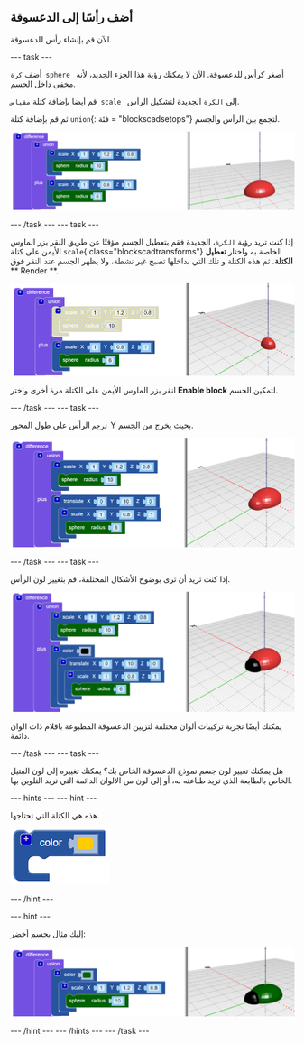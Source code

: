 ## أضف رأسًا إلى الدعسوقة

الآن قم بإنشاء رأس للدعسوقة.

--- task ---

أضف `كرة sphere ` أصغر كرأس للدعسوقة. الآن لا يمكنك رؤية هذا الجزء الجديد، لأنه مخفي داخل الجسم.

قم أيضا بإضافة كتلة `مقياس scale ` إلى `الكرة` الجديدة لتشكيل الرأس.

ثم قم بإضافة كتلة ` union `{: فئة = "blockscadsetops"} لتجمع بين الرأس والجسم.

![لقطة للشاشة](images/bug-head-hidden.png)

--- /task --- --- task ---

إذا كنت تريد رؤية `الكرة`، الجديدة فقم بتعطيل الجسم مؤقتًا عن طريق النقر بزر الماوس الأيمن على كتلة `scale`{:class="blockscadtransforms"} الخاصة به واختار **تعطيل الكتلة**. ثم هذه الكتلة و تلك التي بداخلها تصبح غير نشطة، ولا يظهر الجسم عند النقر فوق ** Render **.

![لقطة للشاشة](images/bug-disable.png)

انقر بزر الماوس الأيمن على الكتلة مرة أخرى واختر **Enable block** لتمكين الجسم.

--- /task --- --- task ---

`ترجم` الرأس على طول المحور Y بحيث يخرج من الجسم.

  ![لقطة للشاشة](images/bug-head.png)

--- /task --- --- task ---

إذا كنت تريد أن ترى بوضوح الأشكال المختلفة، قم بتغيير لون الرأس.

![لقطة للشاشة](images/bug-head-black.png)

يمكنك أيضًا تجربة تركيبات ألوان مختلفة لتزيين الدعسوقة المطبوعة باقلام ذات الوان دائمة.

--- /task --- --- task ---

هل يمكنك تغيير لون جسم نموذج الدعسوقة الخاص بك؟ يمكنك تغييره إلى لون الفتيل الخاص بالطابعة الذي تريد طباعته به، أو إلى لون من الالوان الدائمة التي تريد التلوين بها.

--- hints --- --- hint ---

هذه هي الكتلة التي تحتاجها.

![لقطة للشاشة](images/bug-colour-block.png)

--- /hint ---

--- hint ---

إليك مثال بجسم أخضر:

![لقطة للشاشة](images/bug-body-colour.png)

--- /hint --- --- /hints --- --- /task ---




  
